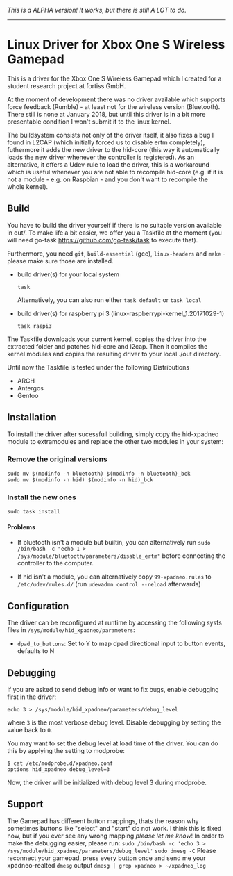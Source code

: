 *This is a ALPHA version! It works, but there is still A LOT to do.*

---


# Linux Driver for Xbox One S Wireless Gamepad

This is a driver for the Xbox One S Wireless Gamepad which I created for a student research project at fortiss GmbH.

At the moment of development there was no driver available which supports force feedback (Rumble) - at least not for the wireless version (Bluetooth). There still is none at January 2018, but until this driver is in a bit more presentable condition I won't submit it to the linux kernel.

The buildsystem consists not only of the driver itself, it also fixes a bug I found in L2CAP (which initially forced us to disable ertm completely), futhermore it adds the new driver to the hid-core (this way it automatically loads the new driver whenever the controller is registered). As an alternative, it offers a Udev-rule to load the driver, this is a workaround which is useful whenever you are not able to recompile hid-core (e.g. if it is not a module - e.g. on Raspbian - and you don't want to recompile the whole kernel).

## Build

You have to build the driver yourself if there is no suitable version available in out/.
To make life a bit easier, we offer you a Taskfile at the moment (you will need go-task https://github.com/go-task/task to execute that).

Furthermore, you need `git`, `build-essential` (gcc), `linux-headers` and `make` - please make sure those are installed.

- build driver(s) for your local system
  ```
  task
  ```
  Alternatively, you can also run either `task default` or `task local`

- build driver(s) for raspberry pi 3 (linux-raspberrypi-kernel_1.20171029-1)
  ```
  task raspi3
  ```

The Taskfile downloads your current kernel, copies the driver into the extracted folder and patches hid-core and l2cap. Then it compiles the kernel modules and copies the resulting driver to your local ./out directory.

Until now the Taskfile is tested under the following Distributions
* ARCH
* Antergos
* Gentoo

## Installation

To install the driver after sucessfull building, simply copy the hid-xpadneo module to extramodules and replace the other two modules in your system:

### Remove the original versions

  ```
  sudo mv $(modinfo -n bluetooth) $(modinfo -n bluetooth)_bck
  sudo mv $(modinfo -n hid) $(modinfo -n hid)_bck
  ```

### Install the new ones

```
sudo task install
```

#### Problems

- If bluetooth isn't a module but builtin, you can alternatively run `sudo /bin/bash -c "echo 1 > /sys/module/bluetooth/parameters/disable_ertm"` before connecting the controller to the computer.

- If hid isn't a module, you can alternatively copy `99-xpadneo.rules` to `/etc/udev/rules.d/` (run `udevadmn control --reload` afterwards)


## Configuration

The driver can be reconfigured at runtime by accessing the following sysfs
files in `/sys/module/hid_xpadneo/parameters`:

- `dpad_to_buttons`: Set to Y to map dpad directional input to button events,
  defaults to N


## Debugging

If you are asked to send debug info or want to fix bugs, enable debugging
first in the driver:

`echo 3 > /sys/module/hid_xpadneo/parameters/debug_level`

where `3` is the most verbose debug level. Disable debugging by setting the
value back to `0`.

You may want to set the debug level at load time of the driver. You can do
this by applying the setting to modprobe:

```
$ cat /etc/modprobe.d/xpadneo.conf
options hid_xpadneo debug_level=3
```

Now, the driver will be initialized with debug level 3 during modprobe.


## Support

The Gamepad has different button mappings, thats the reason why sometimes buttons like "select" and "start" do not work. I think this is fixed now, but if you ever see any wrong mapping *please let me know*!
In order to make the debugging easier, please run:
`sudo /bin/bash -c 'echo 3 > /sys/module/hid_xpadneo/parameters/debug_level'`
`sudo dmesg -C`
Please reconnect your gamepad, press every button once and send me your xpadneo-realted `dmesg` output
`dmesg | grep xpadneo > ~/xpadneo_log`
